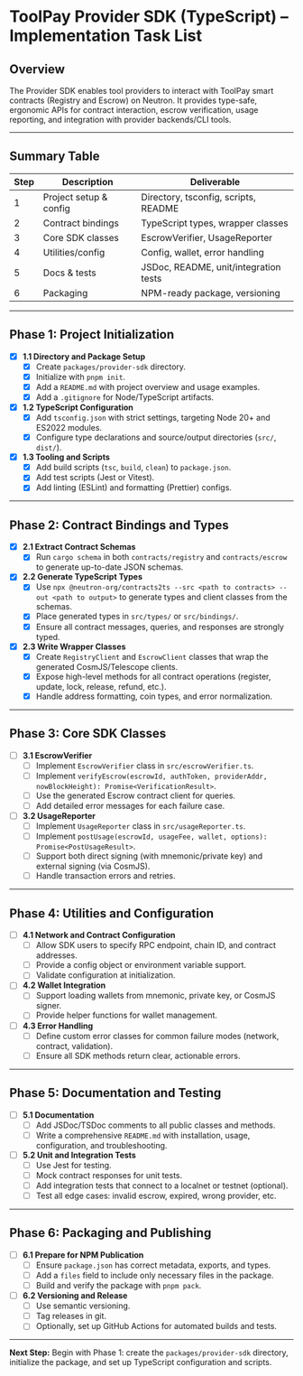 # ToolPay Provider SDK (TypeScript) – Implementation Task List

## Overview
The Provider SDK enables tool providers to interact with ToolPay smart contracts (Registry and Escrow) on Neutron. It provides type-safe, ergonomic APIs for contract interaction, escrow verification, usage reporting, and integration with provider backends/CLI tools.

---

## Summary Table

| Step | Description | Deliverable |
|------|-------------|-------------|
| 1    | Project setup & config | Directory, tsconfig, scripts, README |
| 2    | Contract bindings      | TypeScript types, wrapper classes    |
| 3    | Core SDK classes       | EscrowVerifier, UsageReporter        |
| 4    | Utilities/config       | Config, wallet, error handling       |
| 5    | Docs & tests           | JSDoc, README, unit/integration tests|
| 6    | Packaging              | NPM-ready package, versioning        |

---

## Phase 1: Project Initialization

- [x] **1.1 Directory and Package Setup**
  - [x] Create `packages/provider-sdk` directory.
  - [x] Initialize with `pnpm init`.
  - [x] Add a `README.md` with project overview and usage examples.
  - [x] Add a `.gitignore` for Node/TypeScript artifacts.
- [x] **1.2 TypeScript Configuration**
  - [x] Add `tsconfig.json` with strict settings, targeting Node 20+ and ES2022 modules.
  - [x] Configure type declarations and source/output directories (`src/`, `dist/`).
- [x] **1.3 Tooling and Scripts**
  - [x] Add build scripts (`tsc`, `build`, `clean`) to `package.json`.
  - [x] Add test scripts (Jest or Vitest).
  - [x] Add linting (ESLint) and formatting (Prettier) configs.

---

## Phase 2: Contract Bindings and Types

- [x] **2.1 Extract Contract Schemas**
  - [x] Run `cargo schema` in both `contracts/registry` and `contracts/escrow` to generate up-to-date JSON schemas.
- [x] **2.2 Generate TypeScript Types**
  - [x] Use `npx @neutron-org/contracts2ts --src <path to contracts> --out <path to output>` to generate types and client classes from the schemas.
  - [x] Place generated types in `src/types/` or `src/bindings/`.
  - [x] Ensure all contract messages, queries, and responses are strongly typed.
- [x] **2.3 Write Wrapper Classes**
  - [x] Create `RegistryClient` and `EscrowClient` classes that wrap the generated CosmJS/Telescope clients.
  - [x] Expose high-level methods for all contract operations (register, update, lock, release, refund, etc.).
  - [x] Handle address formatting, coin types, and error normalization.

---

## Phase 3: Core SDK Classes

- [ ] **3.1 EscrowVerifier**
  - [ ] Implement `EscrowVerifier` class in `src/escrowVerifier.ts`.
  - [ ] Implement `verifyEscrow(escrowId, authToken, providerAddr, nowBlockHeight): Promise<VerificationResult>`.
  - [ ] Use the generated Escrow contract client for queries.
  - [ ] Add detailed error messages for each failure case.
- [ ] **3.2 UsageReporter**
  - [ ] Implement `UsageReporter` class in `src/usageReporter.ts`.
  - [ ] Implement `postUsage(escrowId, usageFee, wallet, options): Promise<PostUsageResult>`.
  - [ ] Support both direct signing (with mnemonic/private key) and external signing (via CosmJS).
  - [ ] Handle transaction errors and retries.

---

## Phase 4: Utilities and Configuration

- [ ] **4.1 Network and Contract Configuration**
  - [ ] Allow SDK users to specify RPC endpoint, chain ID, and contract addresses.
  - [ ] Provide a config object or environment variable support.
  - [ ] Validate configuration at initialization.
- [ ] **4.2 Wallet Integration**
  - [ ] Support loading wallets from mnemonic, private key, or CosmJS signer.
  - [ ] Provide helper functions for wallet management.
- [ ] **4.3 Error Handling**
  - [ ] Define custom error classes for common failure modes (network, contract, validation).
  - [ ] Ensure all SDK methods return clear, actionable errors.

---

## Phase 5: Documentation and Testing

- [ ] **5.1 Documentation**
  - [ ] Add JSDoc/TSDoc comments to all public classes and methods.
  - [ ] Write a comprehensive `README.md` with installation, usage, configuration, and troubleshooting.
- [ ] **5.2 Unit and Integration Tests**
  - [ ] Use Jest for testing.
  - [ ] Mock contract responses for unit tests.
  - [ ] Add integration tests that connect to a localnet or testnet (optional).
  - [ ] Test all edge cases: invalid escrow, expired, wrong provider, etc.

---

## Phase 6: Packaging and Publishing

- [ ] **6.1 Prepare for NPM Publication**
  - [ ] Ensure `package.json` has correct metadata, exports, and types.
  - [ ] Add a `files` field to include only necessary files in the package.
  - [ ] Build and verify the package with `pnpm pack`.
- [ ] **6.2 Versioning and Release**
  - [ ] Use semantic versioning.
  - [ ] Tag releases in git.
  - [ ] Optionally, set up GitHub Actions for automated builds and tests.

---

**Next Step:**
Begin with Phase 1: create the `packages/provider-sdk` directory, initialize the package, and set up TypeScript configuration and scripts.
